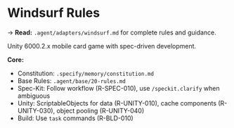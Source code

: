 # Windsurf Rules

→ **Read:** `.agent/adapters/windsurf.md` for complete rules and guidance.

Unity 6000.2.x mobile card game with spec-driven development.

**Core:**
- Constitution: `.specify/memory/constitution.md`
- Base Rules: `.agent/base/20-rules.md`
- Spec-Kit: Follow workflow (R-SPEC-010), use `/speckit.clarify` when ambiguous
- Unity: ScriptableObjects for data (R-UNITY-010), cache components (R-UNITY-030), object pooling (R-UNITY-040)
- Build: Use `task` commands (R-BLD-010)
